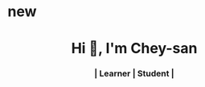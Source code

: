 # new 
<r><h1 align="center">Hi 👋, I'm Chey-san</h1>
<h3 align="center">| Learner | Student |</h3>
<img 
src="https://user-images.githubusercontent.com/97988840/156427759-82bbb56f-ac75-4d71-9865-ff17ebab0898.gif
